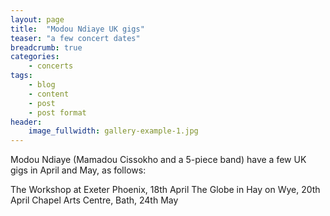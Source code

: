 ```yaml
---
layout: page
title:  "Modou Ndiaye UK gigs"
teaser: "a few concert dates"
breadcrumb: true
categories:
    - concerts
tags:
    - blog
    - content
    - post
    - post format
header:
    image_fullwidth: gallery-example-1.jpg
---
```

Modou Ndiaye (Mamadou Cissokho and a 5-piece band) have a few UK gigs in April and May, as follows:

The Workshop at Exeter Phoenix, 18th April
The Globe in Hay on Wye, 20th April
Chapel Arts Centre, Bath, 24th May
